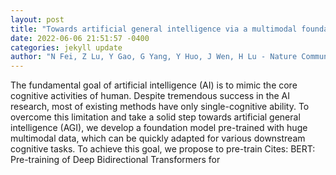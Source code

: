 ```yaml
--- 
layout: post 
title: "Towards artificial general intelligence via a multimodal foundation model" 
date: 2022-06-06 21:51:57 -0400 
categories: jekyll update 
author: "N Fei, Z Lu, Y Gao, G Yang, Y Huo, J Wen, H Lu - Nature Communications, 2022" 
--- 
```

The fundamental goal of artificial intelligence (AI) is to mimic the core cognitive activities of human. Despite tremendous success in the AI research, most of existing methods have only single-cognitive ability. To overcome this limitation and take a solid step towards artificial general intelligence (AGI), we develop a foundation model pre-trained with huge multimodal data, which can be quickly adapted for various downstream cognitive tasks. To achieve this goal, we propose to pre-train Cites: BERT: Pre-training of Deep Bidirectional Transformers for
